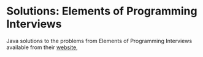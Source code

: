 # Solutions: Elements of Programming Interviews

Java solutions to the problems from Elements of Programming Interviews available from their [website](http://elementsofprogramminginterviews.com/solutions/),
 


